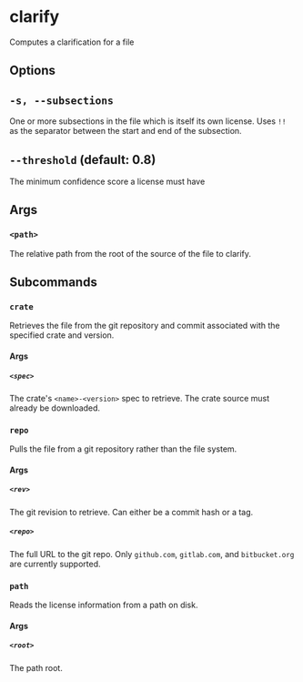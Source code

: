 # clarify

Computes a clarification for a file

## Options

## `-s, --subsections`

One or more subsections in the file which is itself its own license. Uses `!!` as the separator between the start and end of the subsection.

## `--threshold` (default: 0.8)

The minimum confidence score a license must have

## Args

### `<path>`

The relative path from the root of the source of the file to clarify.

## Subcommands

### `crate`

Retrieves the file from the git repository and commit associated with the specified crate and version.

#### Args

##### `<spec>`

The crate's `<name>-<version>` spec to retrieve. The crate source must already be downloaded.

### `repo`

Pulls the file from a git repository rather than the file system.

#### Args

##### `<rev>`

The git revision to retrieve. Can either be a commit hash or a tag.

##### `<repo>`

The full URL to the git repo. Only `github.com`, `gitlab.com`, and `bitbucket.org` are currently supported.

### `path`

Reads the license information from a path on disk.

#### Args

##### `<root>`

The path root.

